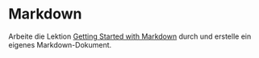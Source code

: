 # Markdown

Arbeite die Lektion [Getting Started with Markdown](http://programminghistorian.org/lessons/getting-started-with-markdown) durch und erstelle ein eigenes Markdown-Dokument.
